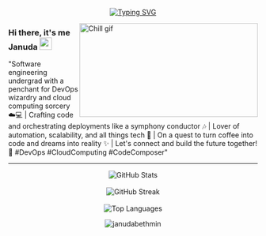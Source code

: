 <p align="center">
<a href="https://github.com/itzzjb?tab=repositories"><img src="https://readme-typing-svg.demolab.com?font=Fira+Code&pause=1000&color=F7F7F7&center=true&vCenter=true&width=500&height=30&lines=%F0%9F%8C%B1+Developer+in+the+IT+world+%F0%9F%8C%B1;%F0%9F%8C%B1+Always+learning+new+things+%F0%9F%8C%B1" alt="Typing SVG" /></a>
</p>

<img align="right" alt="Chill gif" src="https://github.com/itzzjb/itzzjb/assets/95894819/1f294467-ceaf-4140-a7db-26c319d7b915" width="360" height="190" />

### Hi there, it's me Januda <img src="https://media.giphy.com/media/hvRJCLFzcasrR4ia7z/giphy.gif" width="25px">

"Software engineering undergrad with a penchant for DevOps wizardry and cloud computing sorcery ☁️💻 | Crafting code and orchestrating deployments like a symphony conductor 🎶 | Lover of automation, scalability, and all things tech 🚀 | On a quest to turn coffee into code and dreams into reality ✨ | Let's connect and build the future together! 🌟 #DevOps #CloudComputing #CodeComposer"

---

<p align="center">
 <img src="https://github-readme-stats.vercel.app/api?username=itzzjb&theme=react&hide_border=true&include_all_commits=false&count_private=false" alt="GitHub Stats" align="center" />
 <br /><br />
 <img src="https://github-readme-streak-stats.herokuapp.com/?user=itzzjb&hide_border=true&theme=react" alt="GitHub Streak" align="center" />
 <br /><br />
 <img src="https://github-readme-stats.vercel.app/api/top-langs/?username=itzzjb&theme=react&hide_border=true&layout=compact" alt="Top Languages" align="center" />
</p>

<p align="center"> <img src="https://komarev.com/ghpvc/?username=itzzjb&label=Profile%20views&color=0e75b6&style=flat" alt="janudabethmin" /> </p>
